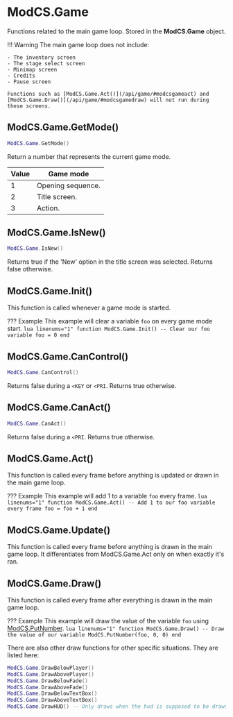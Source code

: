 # ModCS.Game

Functions related to the main game loop. Stored in the **ModCS.Game** object.

!!! Warning
	The main game loop does not include:

	- The inventory screen
	- The stage select screen
	- Minimap screen
	- Credits
	- Pause screen
	
	Functions such as [ModCS.Game.Act()](/api/game/#modcsgameact) and [ModCS.Game.Draw()](/api/game/#modcsgamedraw) will not run during these screens.

## ModCS.Game.GetMode()

```lua
ModCS.Game.GetMode()
```

Return a number that represents the current game mode.

| Value | Game mode         |
| ----- | ----------------- |
| 1     | Opening sequence. |
| 2     | Title screen.     |
| 3     | Action.           |

## ModCS.Game.IsNew()

```lua
ModCS.Game.IsNew()
```

Returns true if the 'New' option in the title screen was selected. Returns false otherwise.

## ModCS.Game.Init()

This function is called whenever a game mode is started.

??? Example
	This example will clear a variable `foo` on every game mode start.
	```lua linenums="1"
	function ModCS.Game.Init()
		-- Clear our foo variable
		foo = 0
	end
	```

## ModCS.Game.CanControl()

```lua
ModCS.Game.CanControl()
```

Returns false during a `<KEY` or `<PRI`. Returns true otherwise.

## ModCS.Game.CanAct()

```lua
ModCS.Game.CanAct()
```

Returns false during a `<PRI`. Returns true otherwise.

## ModCS.Game.Act()

This function is called every frame before anything is updated or drawn in the main game loop.

??? Example
	This example will add 1 to a variable `foo` every frame.
	```lua linenums="1"
	function ModCS.Game.Act()
		-- Add 1 to our foo variable every frame
		foo = foo + 1
	end
	```

## ModCS.Game.Update()

This function is called every frame before anything is drawn in the main game loop. It differentiates from ModCS.Game.Act only on when exactly it's ran.

## ModCS.Game.Draw()

This function is called every frame after everything is drawn in the main game loop.

??? Example
	This example will draw the value of the variable `foo` using [ModCS.PutNumber](/api/modcs/#modcsputnumber).
	```lua linenums="1"
	function ModCS.Game.Draw()
		-- Draw the value of our variable
		ModCS.PutNumber(foo, 0, 0)
	end
	```

There are also other draw functions for other specific situations. They are listed here:

```lua
ModCS.Game.DrawBelowPlayer()
ModCS.Game.DrawAbovePlayer()
ModCS.Game.DrawBelowFade()
ModCS.Game.DrawAboveFade()
ModCS.Game.DrawBelowTextBox()
ModCS.Game.DrawAboveTextBox()
ModCS.Game.DrawHUD() -- Only draws when the hud is supposed to be drawn as well
```